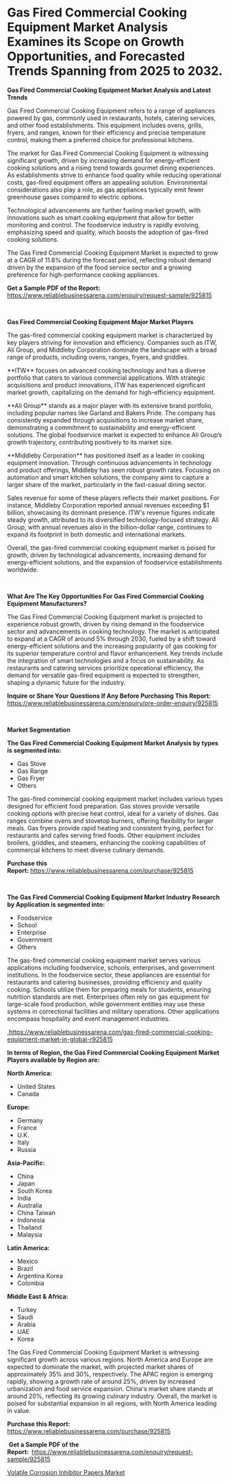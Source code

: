<p><h1>Gas Fired Commercial Cooking Equipment Market Analysis Examines its Scope on Growth Opportunities, and Forecasted Trends Spanning from 2025 to 2032.</h1></p><p><strong>Gas Fired Commercial Cooking Equipment Market Analysis and Latest Trends</strong></p>
<p><p>Gas Fired Commercial Cooking Equipment refers to a range of appliances powered by gas, commonly used in restaurants, hotels, catering services, and other food establishments. This equipment includes ovens, grills, fryers, and ranges, known for their efficiency and precise temperature control, making them a preferred choice for professional kitchens.</p><p>The market for Gas Fired Commercial Cooking Equipment is witnessing significant growth, driven by increasing demand for energy-efficient cooking solutions and a rising trend towards gourmet dining experiences. As establishments strive to enhance food quality while reducing operational costs, gas-fired equipment offers an appealing solution. Environmental considerations also play a role, as gas appliances typically emit fewer greenhouse gases compared to electric options.</p><p>Technological advancements are further fueling market growth, with innovations such as smart cooking equipment that allow for better monitoring and control. The foodservice industry is rapidly evolving, emphasizing speed and quality, which boosts the adoption of gas-fired cooking solutions.</p><p>The Gas Fired Commercial Cooking Equipment Market is expected to grow at a CAGR of 11.8% during the forecast period, reflecting robust demand driven by the expansion of the food service sector and a growing preference for high-performance cooking appliances.</p></p>
<p><strong>Get a Sample PDF of the Report:&nbsp;</strong> <a href="https://www.reliablebusinessarena.com/enquiry/request-sample/925815?utm_campaign=2819&utm_medium=2&utm_source=Github&utm_content=ia&utm_term=24032025&utm_id=gas-fired-commercial-cooking-equipment">https://www.reliablebusinessarena.com/enquiry/request-sample/925815</a></p>
<p>&nbsp;</p>
<p><strong>Gas Fired Commercial Cooking Equipment Major Market Players</strong></p>
<p><p>The gas-fired commercial cooking equipment market is characterized by key players striving for innovation and efficiency. Companies such as ITW, Ali Group, and Middleby Corporation dominate the landscape with a broad range of products, including ovens, ranges, fryers, and griddles.</p><p>**ITW** focuses on advanced cooking technology and has a diverse portfolio that caters to various commercial applications. With strategic acquisitions and product innovations, ITW has experienced significant market growth, capitalizing on the demand for high-efficiency equipment.</p><p>**Ali Group** stands as a major player with its extensive brand portfolio, including popular names like Garland and Bakers Pride. The company has consistently expanded through acquisitions to increase market share, demonstrating a commitment to sustainability and energy-efficient solutions. The global foodservice market is expected to enhance Ali Group’s growth trajectory, contributing positively to its market size.</p><p>**Middleby Corporation** has positioned itself as a leader in cooking equipment innovation. Through continuous advancements in technology and product offerings, Middleby has seen robust growth rates. Focusing on automation and smart kitchen solutions, the company aims to capture a larger share of the market, particularly in the fast-casual dining sector.</p><p>Sales revenue for some of these players reflects their market positions. For instance, Middleby Corporation reported annual revenues exceeding $1 billion, showcasing its dominant presence. ITW's revenue figures indicate steady growth, attributed to its diversified technology-focused strategy. Ali Group, with annual revenues also in the billion-dollar range, continues to expand its footprint in both domestic and international markets.</p><p>Overall, the gas-fired commercial cooking equipment market is poised for growth, driven by technological advancements, increasing demand for energy-efficient solutions, and the expansion of foodservice establishments worldwide.</p></p>
<p>&nbsp;</p>
<p><strong>What Are The Key Opportunities For Gas Fired Commercial Cooking Equipment Manufacturers?</strong></p>
<p><p>The Gas Fired Commercial Cooking Equipment market is projected to experience robust growth, driven by rising demand in the foodservice sector and advancements in cooking technology. The market is anticipated to expand at a CAGR of around 5% through 2030, fueled by a shift toward energy-efficient solutions and the increasing popularity of gas cooking for its superior temperature control and flavor enhancement. Key trends include the integration of smart technologies and a focus on sustainability. As restaurants and catering services prioritize operational efficiency, the demand for versatile gas-fired equipment is expected to strengthen, shaping a dynamic future for the industry.</p></p>
<p><strong>Inquire or Share Your Questions If Any Before Purchasing This Report:</strong> <a href="https://www.reliablebusinessarena.com/enquiry/pre-order-enquiry/925815?utm_campaign=2819&utm_medium=2&utm_source=Github&utm_content=ia&utm_term=24032025&utm_id=gas-fired-commercial-cooking-equipment">https://www.reliablebusinessarena.com/enquiry/pre-order-enquiry/925815</a></p>
<p>&nbsp;</p>
<p><strong>Market Segmentation</strong></p>
<p><strong>The Gas Fired Commercial Cooking Equipment Market Analysis by types is segmented into:</strong></p>
<p><ul><li>Gas Stove</li><li>Gas Range</li><li>Gas Fryer</li><li>Others</li></ul></p>
<p><p>The gas-fired commercial cooking equipment market includes various types designed for efficient food preparation. Gas stoves provide versatile cooking options with precise heat control, ideal for a variety of dishes. Gas ranges combine ovens and stovetop burners, offering flexibility for larger meals. Gas fryers provide rapid heating and consistent frying, perfect for restaurants and cafes serving fried foods. Other equipment includes broilers, griddles, and steamers, enhancing the cooking capabilities of commercial kitchens to meet diverse culinary demands.</p></p>
<p><strong>Purchase this Report:&nbsp;</strong><a href="https://www.reliablebusinessarena.com/purchase/925815?utm_campaign=2819&utm_medium=2&utm_source=Github&utm_content=ia&utm_term=24032025&utm_id=gas-fired-commercial-cooking-equipment">https://www.reliablebusinessarena.com/purchase/925815</a></p>
<p>&nbsp;</p>
<p><strong>The Gas Fired Commercial Cooking Equipment Market Industry Research by Application is segmented into:</strong></p>
<p><ul><li>Foodservice</li><li>School</li><li>Enterprise</li><li>Government</li><li>Others</li></ul></p>
<p><p>The gas-fired commercial cooking equipment market serves various applications including foodservice, schools, enterprises, and government institutions. In the foodservice sector, these appliances are essential for restaurants and catering businesses, providing efficiency and quality cooking. Schools utilize them for preparing meals for students, ensuring nutrition standards are met. Enterprises often rely on gas equipment for large-scale food production, while government entities may use these systems in correctional facilities and military operations. Other applications encompass hospitality and event management industries.</p></p>
<p><a href="https://www.reliablebusinessarena.com/gas-fired-commercial-cooking-equipment-market-in-global-r925815?utm_campaign=2819&utm_medium=2&utm_source=Github&utm_content=ia&utm_term=24032025&utm_id=gas-fired-commercial-cooking-equipment">&nbsp;https://www.reliablebusinessarena.com/gas-fired-commercial-cooking-equipment-market-in-global-r925815</a></p>
<p><strong>In terms of Region, the Gas Fired Commercial Cooking Equipment Market Players available by Region are:</strong></p>
<p>
    <p> <strong> North America: </strong>
        <ul>
            <li>United States</li>
            <li>Canada</li>
        </ul>
        </p> 
    <p> <strong> Europe: </strong>
        <ul>
            <li>Germany</li>
            <li>France</li>
            <li>U.K.</li>
            <li>Italy</li>
            <li>Russia</li>
        </ul>
        </p> 
    <p> <strong> Asia-Pacific: </strong>
        <ul>
            <li>China</li>
            <li>Japan</li>
            <li>South Korea</li>
            <li>India</li>
            <li>Australia</li>
            <li>China Taiwan</li>
            <li>Indonesia</li>
            <li>Thailand</li>
            <li>Malaysia</li>
        </ul>
        </p> 
    <p> <strong> Latin America: </strong>
        <ul>
            <li>Mexico</li>
            <li>Brazil</li>
            <li>Argentina Korea</li>
            <li>Colombia</li>
        </ul>
        </p> 
    <p> <strong> Middle East & Africa: </strong>
        <ul>
            <li>Turkey</li>
            <li>Saudi</li>
            <li>Arabia</li>
            <li>UAE</li>
            <li>Korea</li>
        </ul>
    </p>
    </p>
<p><p>The Gas Fired Commercial Cooking Equipment Market is witnessing significant growth across various regions. North America and Europe are expected to dominate the market, with projected market shares of approximately 35% and 30%, respectively. The APAC region is emerging rapidly, showing a growth rate of around 25%, driven by increased urbanization and food service expansion. China's market share stands at around 20%, reflecting its growing culinary industry. Overall, the market is poised for substantial expansion in all regions, with North America leading in value.</p></p>
<p><strong>Purchase this Report: </strong><a href="https://www.reliablebusinessarena.com/purchase/925815?utm_campaign=2819&utm_medium=2&utm_source=Github&utm_content=ia&utm_term=24032025&utm_id=gas-fired-commercial-cooking-equipment">https://www.reliablebusinessarena.com/purchase/925815</a></p>
<p>&nbsp;<strong>Get a Sample PDF of the Report:&nbsp;&nbsp;</strong><a href="https://www.reliablebusinessarena.com/enquiry/request-sample/925815?utm_campaign=2819&utm_medium=2&utm_source=Github&utm_content=ia&utm_term=24032025&utm_id=gas-fired-commercial-cooking-equipment">https://www.reliablebusinessarena.com/enquiry/request-sample/925815</a></p>
<p><strong></strong></p>
<p><p><a href="https://github.com/abantolemox08/Market-Research-Report-List-1/blob/main/volatile-corrosion-inhibitor-papers-market.md?utm_campaign=2819&utm_medium=2&utm_source=Github&utm_content=ia&utm_term=24032025&utm_id=gas-fired-commercial-cooking-equipment">Volatile Corrosion Inhibitor Papers Market</a></p></p>